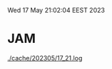 Wed 17 May 21:02:04 EEST 2023
# JAM
<a href='./cache/202305/17_21.log'>./cache/202305/17_21.log</a>
